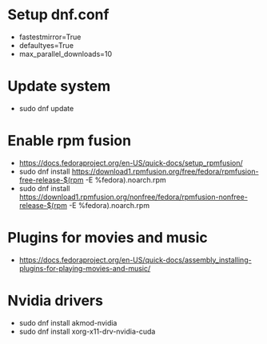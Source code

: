 # Setup dnf.conf
- fastestmirror=True
- defaultyes=True
- max_parallel_downloads=10

# Update system
- sudo dnf update

# Enable rpm fusion
- https://docs.fedoraproject.org/en-US/quick-docs/setup_rpmfusion/
- sudo dnf install https://download1.rpmfusion.org/free/fedora/rpmfusion-free-release-$(rpm -E %fedora).noarch.rpm
- sudo dnf install https://download1.rpmfusion.org/nonfree/fedora/rpmfusion-nonfree-release-$(rpm -E %fedora).noarch.rpm


# Plugins for movies and music
- https://docs.fedoraproject.org/en-US/quick-docs/assembly_installing-plugins-for-playing-movies-and-music/

# Nvidia drivers
- sudo dnf install akmod-nvidia
- sudo dnf install xorg-x11-drv-nvidia-cuda

